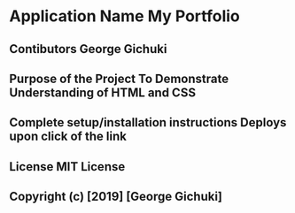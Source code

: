 # Application Name           My Portfolio
## Contibutors               George Gichuki
## Purpose of the Project    To Demonstrate Understanding of HTML and CSS
## Complete setup/installation instructions     Deploys upon click of the link
## License                    MIT License

## Copyright (c) [2019] [George Gichuki]